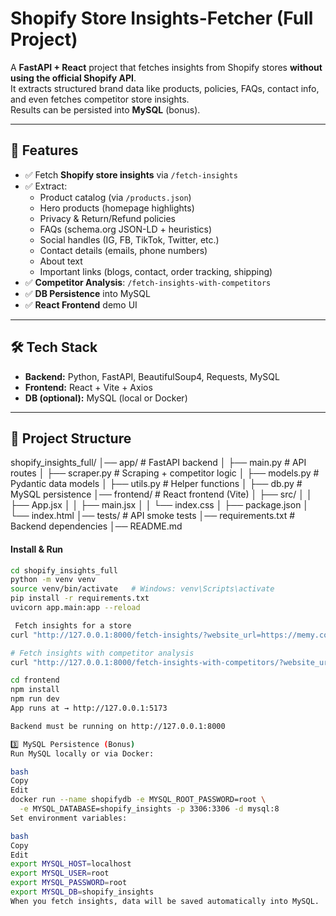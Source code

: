 # Shopify Store Insights-Fetcher (Full Project)

A **FastAPI + React** project that fetches insights from Shopify stores **without using the official Shopify API**.  
It extracts structured brand data like products, policies, FAQs, contact info, and even fetches competitor store insights.  
Results can be persisted into **MySQL** (bonus).

---

## 🚀 Features
- ✅ Fetch **Shopify store insights** via `/fetch-insights`
- ✅ Extract:
  - Product catalog (via `/products.json`)
  - Hero products (homepage highlights)
  - Privacy & Return/Refund policies
  - FAQs (schema.org JSON-LD + heuristics)
  - Social handles (IG, FB, TikTok, Twitter, etc.)
  - Contact details (emails, phone numbers)
  - About text
  - Important links (blogs, contact, order tracking, shipping)
- ✅ **Competitor Analysis**: `/fetch-insights-with-competitors`
- ✅ **DB Persistence** into MySQL
- ✅ **React Frontend** demo UI

---

## 🛠️ Tech Stack
- **Backend:** Python, FastAPI, BeautifulSoup4, Requests, MySQL
- **Frontend:** React + Vite + Axios
- **DB (optional):** MySQL (local or Docker)

---

## 📂 Project Structure
shopify_insights_full/
│── app/ # FastAPI backend
│ ├── main.py # API routes
│ ├── scraper.py # Scraping + competitor logic
│ ├── models.py # Pydantic data models
│ ├── utils.py # Helper functions
│ ├── db.py # MySQL persistence
│── frontend/ # React frontend (Vite)
│ ├── src/
│ │ ├── App.jsx
│ │ ├── main.jsx
│ │ └── index.css
│ ├── package.json
│ └── index.html
│── tests/ # API smoke tests
│── requirements.txt # Backend dependencies
│── README.md

#### Install & Run
```bash
cd shopify_insights_full
python -m venv venv
source venv/bin/activate   # Windows: venv\Scripts\activate
pip install -r requirements.txt
uvicorn app.main:app --reload

 Fetch insights for a store
curl "http://127.0.0.1:8000/fetch-insights/?website_url=https://memy.co.in"

# Fetch insights with competitor analysis
curl "http://127.0.0.1:8000/fetch-insights-with-competitors/?website_url=https://memy.co.in"

cd frontend
npm install
npm run dev
App runs at → http://127.0.0.1:5173

Backend must be running on http://127.0.0.1:8000

3️⃣ MySQL Persistence (Bonus)
Run MySQL locally or via Docker:

bash
Copy
Edit
docker run --name shopifydb -e MYSQL_ROOT_PASSWORD=root \
  -e MYSQL_DATABASE=shopify_insights -p 3306:3306 -d mysql:8
Set environment variables:

bash
Copy
Edit
export MYSQL_HOST=localhost
export MYSQL_USER=root
export MYSQL_PASSWORD=root
export MYSQL_DB=shopify_insights
When you fetch insights, data will be saved automatically into MySQL.
